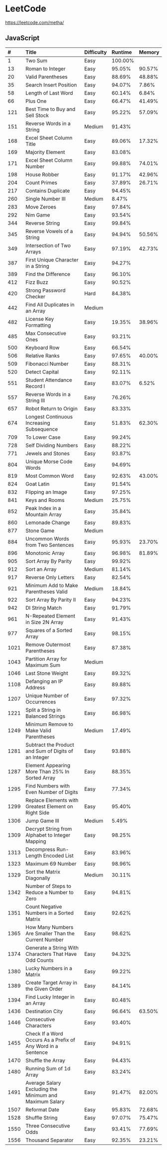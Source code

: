 # LeetCode

https://leetcode.com/metha/

## JavaScript

| #    | Title                                                        | Difficulty | Runtime | Memory  |
| :--- | :----------------------------------------------------------- | :--------- | :------ | :------ |
| 1    | Two Sum                                                      | Easy       | 100.00% |         |
| 13   | Roman to Integer                                             | Easy       |  95.05% |  90.57% |
| 20   | Valid Parentheses                                            | Easy       |  88.69% |  48.88% |
| 35   | Search Insert Position                                       | Easy       |  94.07% |   7.86% |
| 58   | Length of Last Word                                          | Easy       |  60.14% |   6.84% |
| 66   | Plus One                                                     | Easy       |  66.47% |  41.49% |
| 121  | Best Time to Buy and Sell Stock                              | Easy       |  95.22% |  57.09% |
| 151  | Reverse Words in a String                                    | Medium     |  91.43% |         |
| 168  | Excel Sheet Column Title                                     | Easy       |  89.06% |  17.32% |
| 169  | Majority Element                                             | Easy       |  83.08% |         |
| 171  | Excel Sheet Column Number                                    | Easy       |  99.88% |  74.01% |
| 198  | House Robber                                                 | Easy       |  91.17% |  42.96% |
| 204  | Count Primes                                                 | Easy       |  37.89% |  26.71% |
| 217  | Contains Duplicate                                           | Easy       |  94.45% |         |
| 260  | Single Number III                                            | Medium     |   8.47% |         |
| 283  | Move Zeroes                                                  | Easy       |  97.84% |         |
| 292  | Nim Game                                                     | Easy       |  93.54% |         |
| 344  | Reverse String                                               | Easy       |  99.84% |         |
| 345  | Reverse Vowels of a String                                   | Easy       |  94.94% |  50.56% |
| 349  | Intersection of Two Arrays                                   | Easy       |  97.19% |  42.73% |
| 387  | First Unique Character in a String                           | Easy       |  94.27% |         |
| 389  | Find the Difference                                          | Easy       |  96.10% |         |
| 412  | Fizz Buzz                                                    | Easy       |  90.52% |         |
| 420  | Strong Password Checker                                      | Hard       |  84.38% |         |
| 442  | Find All Duplicates in an Array                              | Medium     |         |         |
| 482  | License Key Formatting                                       | Easy       |  19.35% |  38.96% |
| 485  | Max Consecutive Ones                                         | Easy       |  93.21% |         |
| 500  | Keyboard Row                                                 | Easy       |  66.54% |         |
| 506  | Relative Ranks                                               | Easy       |  97.65% |  40.00% |
| 509  | Fibonacci Number                                             | Easy       |  88.31% |         |
| 520  | Detect Capital                                               | Easy       |  92.11% |         |
| 551  | Student Attendance Record I                                  | Easy       |  83.07% |   6.52% |
| 557  | Reverse Words in a String III                                | Easy       |  76.26% |         |
| 657  | Robot Return to Origin                                       | Easy       |  83.33% |         |
| 674  | Longest Continuous Increasing Subsequence                    | Easy       |  51.83% |  62.30% |
| 709  | To Lower Case                                                | Easy       |  99.24% |         |
| 728  | Self Dividing Numbers                                        | Easy       |  88.22% |         |
| 771  | Jewels and Stones                                            | Easy       |  93.87% |         |
| 804  | Unique Morse Code Words                                      | Easy       |  94.69% |         |
| 819  | Most Common Word                                             | Easy       |  92.63% |  43.00% |
| 824  | Goat Latin                                                   | Easy       |  91.54% |         |
| 832  | Flipping an Image                                            | Easy       |  97.25% |         |
| 841  | Keys and Rooms                                               | Medium     |  25.75% |         |
| 852  | Peak Index in a Mountain Array                               | Easy       |  35.84% |         |
| 860  | Lemonade Change                                              | Easy       |  89.83% |         |
| 877  | Stone Game                                                   | Medium     |         |         |
| 884  | Uncommon Words from Two Sentences                            | Easy       |  95.93% |  23.70% |
| 896  | Monotonic Array                                              | Easy       |  96.98% |  81.89% |
| 905  | Sort Array By Parity                                         | Easy       |  99.92% |         |
| 912  | Sort an Array                                                | Medium     |  81.14% |         |
| 917  | Reverse Only Letters                                         | Easy       |  82.54% |         |
| 921  | Minimum Add to Make Parentheses Valid                        | Medium     |  18.84% |         |
| 922  | Sort Array By Parity II                                      | Easy       |  94.23% |         |
| 942  | DI String Match                                              | Easy       |  91.79% |         |
| 961  | N-Repeated Element in Size 2N Array                          | Easy       |  91.43% |         |
| 977  | Squares of a Sorted Array                                    | Easy       |  98.15% |         |
| 1021 | Remove Outermost Parentheses                                 | Easy       |  87.38% |         |
| 1043 | Partition Array for Maximum Sum                              | Medium     |         |         |
| 1046 | Last Stone Weight                                            | Easy       |  89.32% |         |
| 1108 | Defanging an IP Address                                      | Easy       |  89.88% |         |
| 1207 | Unique Number of Occurrences                                 | Easy       |  97.32% |         |
| 1221 | Split a String in Balanced Strings                           | Easy       |  86.98% |         |
| 1249 | Minimum Remove to Make Valid Parentheses                     | Medium     |  17.49% |         |
| 1281 | Subtract the Product and Sum of Digits of an Integer         | Easy       |  93.88% |         |
| 1287 | Element Appearing More Than 25% In Sorted Array              | Easy       |  88.35% |         |
| 1295 | Find Numbers with Even Number of Digits                      | Easy       |  77.34% |         |
| 1299 | Replace Elements with Greatest Element on Right Side         | Easy       |  95.40% |         |
| 1306 | Jump Game III                                                | Medium     |   5.49% |         |
| 1309 | Decrypt String from Alphabet to Integer Mapping              | Easy       |  98.25% |         |
| 1313 | Decompress Run-Length Encoded List                           | Easy       |  83.96% |         |
| 1323 | Maximum 69 Number                                            | Easy       |  98.96% |         |
| 1329 | Sort the Matrix Diagonally                                   | Medium     |  30.11% |         |
| 1342 | Number of Steps to Reduce a Number to Zero                   | Easy       |  94.81% |         |
| 1351 | Count Negative Numbers in a Sorted Matrix                    | Easy       |  92.62% |         |
| 1365 | How Many Numbers Are Smaller Than the Current Number         | Easy       |  98.62% |         |
| 1374 | Generate a String With Characters That Have Odd Counts       | Easy       |  94.32% |         |
| 1380 | Lucky Numbers in a Matrix                                    | Easy       |  99.22% |         |
| 1389 | Create Target Array in the Given Order                       | Easy       |  84.14% |         |
| 1394 | Find Lucky Integer in an Array                               | Easy       |  80.48% |         |
| 1436 | Destination City                                             | Easy       |  96.64% |  63.50% |
| 1446 | Consecutive Characters                                       | Easy       |  93.40% |         |
| 1455 | Check If a Word Occurs As a Prefix of Any Word in a Sentence | Easy       |  94.91% |         |
| 1470 | Shuffle the Array                                            | Easy       |  94.43% |         |
| 1480 | Running Sum of 1d Array                                      | Easy       |  83.24% |         |
| 1491 | Average Salary Excluding the Minimum and Maximum Salary      | Easy       |  91.47% |  82.00% |
| 1507 | Reformat Date                                                | Easy       |  95.83% |  72.68% |
| 1528 | Shuffle String                                               | Easy       |  97.07% |  75.47% |
| 1550 | Three Consecutive Odds                                       | Easy       |  93.41% |  77.69% |
| 1556 | Thousand Separator                                           | Easy       |  92.35% |  23.21% |
